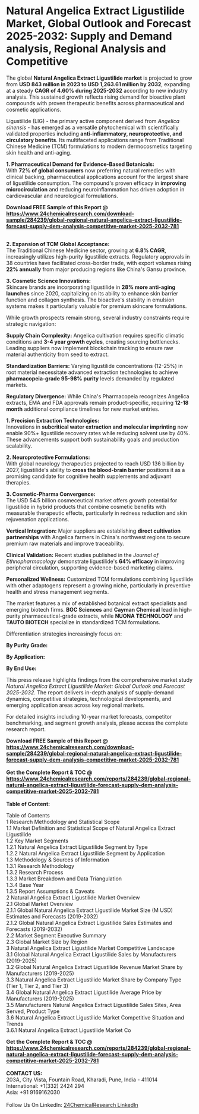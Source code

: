 <h1>Natural Angelica Extract Ligustilide Market, Global Outlook and Forecast 2025-2032: Supply and Demand analysis, Regional Analysis and Competitive</h1><p>The global <strong>Natural Angelica Extract Ligustilide market</strong> is projected to grow from <strong>USD 843 million in 2023 to USD 1,263.61 million by 2032</strong>, expanding at a steady <strong>CAGR of 4.60% during 2025-2032</strong> according to new industry analysis. This sustained growth reflects rising demand for bioactive plant compounds with proven therapeutic benefits across pharmaceutical and cosmetic applications.</p><p>Ligustilide (LIG) - the primary active component derived from <em>Angelica sinensis</em> - has emerged as a versatile phytochemical with scientifically validated properties including <strong>anti-inflammatory, neuroprotective, and circulatory benefits</strong>. Its multifaceted applications range from Traditional Chinese Medicine (TCM) formulations to modern dermocosmetics targeting skin health and anti-aging.</p><p><strong>1. Pharmaceutical Demand for Evidence-Based Botanicals:</strong><br>
With <strong>72% of global consumers</strong> now preferring natural remedies with clinical backing, pharmaceutical applications account for the largest share of ligustilide consumption. The compound's proven efficacy in <strong>improving microcirculation</strong> and reducing neuroinflammation has driven adoption in cardiovascular and neurological formulations.</p><div><b>Download FREE Sample of this Report @ 
            <a href="https://www.24chemicalresearch.com/download-sample/284239/global-regional-natural-angelica-extract-ligustilide-forecast-supply-dem-analysis-competitive-market-2025-2032-781">
            https://www.24chemicalresearch.com/download-sample/284239/global-regional-natural-angelica-extract-ligustilide-forecast-supply-dem-analysis-competitive-market-2025-2032-781</a></b></div><br><p><strong>2. Expansion of TCM Global Acceptance:</strong><br>
The Traditional Chinese Medicine sector, growing at <strong>6.8% CAGR</strong>, increasingly utilizes high-purity ligustilide extracts. Regulatory approvals in 38 countries have facilitated cross-border trade, with export volumes rising <strong>22% annually</strong> from major producing regions like China's Gansu province.</p><p><strong>3. Cosmetic Science Innovations:</strong><br>
Skincare brands are incorporating ligustilide in <strong>28% more anti-aging launches</strong> since 2020, capitalizing on its ability to enhance skin barrier function and collagen synthesis. The bioactive's stability in emulsion systems makes it particularly valuable for premium skincare formulations.</p><p>While growth prospects remain strong, several industry constraints require strategic navigation:</p><p><strong>Supply Chain Complexity:</strong> Angelica cultivation requires specific climatic conditions and <strong>3-4 year growth cycles</strong>, creating sourcing bottlenecks. Leading suppliers now implement blockchain tracking to ensure raw material authenticity from seed to extract.</p><p><strong>Standardization Barriers:</strong> Varying ligustilide concentrations (12-25%) in root material necessitate advanced extraction technologies to achieve <strong>pharmacopeia-grade 95-98% purity</strong> levels demanded by regulated markets.</p><p><strong>Regulatory Divergence:</strong> While China's Pharmacopeia recognizes Angelica extracts, EMA and FDA approvals remain product-specific, requiring <strong>12-18 month</strong> additional compliance timelines for new market entries.</p><p><strong>1. Precision Extraction Technologies:</strong><br>
Innovations in <strong>subcritical water extraction and molecular imprinting</strong> now enable 90%+ ligustilide recovery rates while reducing solvent use by 40%. These advancements support both sustainability goals and production scalability.</p><p><strong>2. Neuroprotective Formulations:</strong><br>
With global neurology therapeutics projected to reach USD 136 billion by 2027, ligustilide's ability to <strong>cross the blood-brain barrier</strong> positions it as a promising candidate for cognitive health supplements and adjuvant therapies.</p><p><strong>3. Cosmetic-Pharma Convergence:</strong><br>
The USD 54.5 billion cosmeceutical market offers growth potential for ligustilide in hybrid products that combine cosmetic benefits with measurable therapeutic effects, particularly in redness reduction and skin rejuvenation applications.</p><p><strong>Vertical Integration:</strong> Major suppliers are establishing <strong>direct cultivation partnerships</strong> with Angelica farmers in China's northwest regions to secure premium raw materials and improve traceability.</p><p><strong>Clinical Validation:</strong> Recent studies published in the <em>Journal of Ethnopharmacology</em> demonstrate ligustilide's <strong>64% efficacy</strong> in improving peripheral circulation, supporting evidence-based marketing claims.</p><p><strong>Personalized Wellness:</strong> Customized TCM formulations combining ligustilide with other adaptogens represent a growing niche, particularly in preventive health and stress management segments.</p><p>The market features a mix of established botanical extract specialists and emerging biotech firms. <strong>BOC Sciences</strong> and <strong>Cayman Chemical</strong> lead in high-purity pharmaceutical-grade extracts, while <strong>NUONA TECHNOLOGY</strong> and <strong>TAUTO BIOTECH</strong> specialize in standardized TCM formulations.</p><p>Differentiation strategies increasingly focus on:</p><p><strong>By Purity Grade:</strong></p><p><strong>By Application:</strong></p><p><strong>By End Use:</strong></p><p>This press release highlights findings from the comprehensive market study <em>Natural Angelica Extract Ligustilide Market: Global Outlook and Forecast 2025-2032</em>. The report delivers in-depth analysis of supply-demand dynamics, competitive strategies, technological developments, and emerging application areas across key regional markets.</p><p>For detailed insights including 10-year market forecasts, competitor benchmarking, and segment growth analysis, please access the complete research report.</p><div><b>Download FREE Sample of this Report @ 
            <a href="https://www.24chemicalresearch.com/download-sample/284239/global-regional-natural-angelica-extract-ligustilide-forecast-supply-dem-analysis-competitive-market-2025-2032-781">
            https://www.24chemicalresearch.com/download-sample/284239/global-regional-natural-angelica-extract-ligustilide-forecast-supply-dem-analysis-competitive-market-2025-2032-781</a></b></div><br><div><b>Get the Complete Report & TOC @ 
            <a href="https://www.24chemicalresearch.com/reports/284239/global-regional-natural-angelica-extract-ligustilide-forecast-supply-dem-analysis-competitive-market-2025-2032-781">
            https://www.24chemicalresearch.com/reports/284239/global-regional-natural-angelica-extract-ligustilide-forecast-supply-dem-analysis-competitive-market-2025-2032-781</a></b></div><br>
            <b>Table of Content:</b><p>Table of Contents<br />
1 Research Methodology and Statistical Scope<br />
1.1 Market Definition and Statistical Scope of Natural Angelica Extract Ligustilide<br />
1.2 Key Market Segments<br />
1.2.1 Natural Angelica Extract Ligustilide Segment by Type<br />
1.2.2 Natural Angelica Extract Ligustilide Segment by Application<br />
1.3 Methodology & Sources of Information<br />
1.3.1 Research Methodology<br />
1.3.2 Research Process<br />
1.3.3 Market Breakdown and Data Triangulation<br />
1.3.4 Base Year<br />
1.3.5 Report Assumptions & Caveats<br />
2 Natural Angelica Extract Ligustilide Market Overview<br />
2.1 Global Market Overview<br />
2.1.1 Global Natural Angelica Extract Ligustilide Market Size (M USD) Estimates and Forecasts (2019-2032)<br />
2.1.2 Global Natural Angelica Extract Ligustilide Sales Estimates and Forecasts (2019-2032)<br />
2.2 Market Segment Executive Summary<br />
2.3 Global Market Size by Region<br />
3 Natural Angelica Extract Ligustilide Market Competitive Landscape<br />
3.1 Global Natural Angelica Extract Ligustilide Sales by Manufacturers (2019-2025)<br />
3.2 Global Natural Angelica Extract Ligustilide Revenue Market Share by Manufacturers (2019-2025)<br />
3.3 Natural Angelica Extract Ligustilide Market Share by Company Type (Tier 1, Tier 2, and Tier 3)<br />
3.4 Global Natural Angelica Extract Ligustilide Average Price by Manufacturers (2019-2025)<br />
3.5 Manufacturers Natural Angelica Extract Ligustilide Sales Sites, Area Served, Product Type<br />
3.6 Natural Angelica Extract Ligustilide Market Competitive Situation and Trends<br />
3.6.1 Natural Angelica Extract Ligustilide Market Co</p><div><b>Get the Complete Report & TOC @ 
            <a href="https://www.24chemicalresearch.com/reports/284239/global-regional-natural-angelica-extract-ligustilide-forecast-supply-dem-analysis-competitive-market-2025-2032-781">
            https://www.24chemicalresearch.com/reports/284239/global-regional-natural-angelica-extract-ligustilide-forecast-supply-dem-analysis-competitive-market-2025-2032-781</a></b></div><br><b>CONTACT US:</b><br>
            203A, City Vista, Fountain Road, Kharadi, Pune, India - 411014<br>
            International: +1(332) 2424 294<br>
            Asia: +91 9169162030 <br><br>
            Follow Us On LinkedIn: <a href="https://www.linkedin.com/company/24chemicalresearch/">24ChemicalResearch LinkedIn</a>